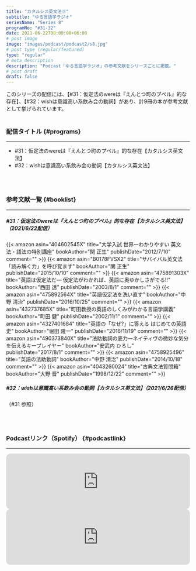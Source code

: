 ```yaml
---
title: "カタルシス英文法③"
subtitle: "ゆる言語学ラジオ"
seriesName: "Series 8"
programNo: "#31-32"
date: 2021-06-22T08:00:00+06:00
# post image
image: "images/podcast/podcast2/s8.jpg"
# post type (regular/featured)
type: "regular"
# meta description
description: "Podcast「ゆる言語学ラジオ」の参考文献をシリーズごとに掲載。"
# post draft
draft: false
---
```


このシリーズの配信には、【#31：仮定法のwereは『えんとつ町のプペル』的な存在】、【#32：wishは意識高い系飲み会の動詞】があり、計9冊の本が参考文献として挙げられています。<br>
<br>

### 配信タイトル {#programs}
<hr>

* #31：仮定法のwereは『えんとつ町のプペル』的な存在【カタルシス英文法】
* #32：wishは意識高い系飲み会の動詞【カタルシス英文法】

<br>
<br>

### 参考文献一覧 {#booklist}
<hr>

##### #31：仮定法のwereは『えんとつ町のプペル』的な存在【カタルシス英文法】（2021/6/22配信）
{{< amazon asin="404602545X" title="大学入試 世界一わかりやすい 英文法・語法の特別講座" bookAuthor="関 正生" publishDate="2012/7/10" comment="" >}}
{{< amazon asin="B0178FVSX2" title="サバイバル英文法　「読み解く力」を呼び覚ます" bookAuthor="関 正生" publishDate="2015/10/10" comment="" >}}
{{< amazon asin="475891303X" title="英語は仮定法だ― 仮定法がわかれば、英語に奥ゆかしさがでる!!" bookAuthor="西田 透" publishDate="2003/8/1" comment="" >}}
{{< amazon asin="475892564X" title="英語仮定法を洗い直す" bookAuthor="中野 清治" publishDate="2016/10/25" comment="" >}}
{{< amazon asin="432737685X" title="町田教授の英語のしくみがわかる言語学講義" bookAuthor="町田 健" publishDate="2002/11/1" comment="" >}}
{{< amazon asin="4327401684" title="英語の「なぜ?」に答える はじめての英語史" bookAuthor="堀田 隆一" publishDate="2016/11/19" comment="" >}}
{{< amazon asin="490373840X" title="法助動詞の底力―ネイティヴの微妙な気分を伝えるキープレイヤー" bookAuthor="安武内 ひろし" publishDate="2017/8/1" comment="" >}}
{{< amazon asin="4758925496" title="英語の法助動詞" bookAuthor="中野 清治" publishDate="2014/10/18" comment="" >}}
{{< amazon asin="4043260024" title="古典文法質問箱" bookAuthor="大野 晋" publishDate="1998/12/22" comment="" >}}
<br>

##### #32：wishは意識高い系飲み会の動詞【カタルシス英文法】（2021/6/26配信）
（#31 参照）


<br>
<br>

### Podcastリンク（Spotify） {#podcastlink}
<hr>

<iframe style="border-radius:12px" src="https://open.spotify.com/embed/episode/3T9fCJDJYaRVOkA7PNsGji?utm_source=generator" width="100%" height="152" frameBorder="0" allowfullscreen="" allow="autoplay; clipboard-write; encrypted-media; fullscreen; picture-in-picture"></iframe>
<iframe style="border-radius:12px" src="https://open.spotify.com/embed/episode/5OumyVS2I7G7zBAgMF8hvk?utm_source=generator" width="100%" height="152" frameBorder="0" allowfullscreen="" allow="autoplay; clipboard-write; encrypted-media; fullscreen; picture-in-picture"></iframe>
